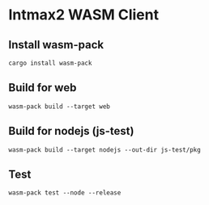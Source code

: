 # Intmax2 WASM Client

## Install wasm-pack

```
cargo install wasm-pack
```

## Build for web

```
wasm-pack build --target web
```

## Build for nodejs (js-test)

```
wasm-pack build --target nodejs --out-dir js-test/pkg
```

## Test

```
wasm-pack test --node --release
```